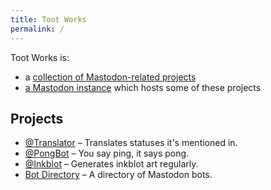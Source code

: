 ```yaml
---
title: Toot Works
permalink: /
---
```


Toot Works is:

* a [collection of Mastodon-related projects](https://github.com/tootworks)
* [a Mastodon instance](https://toot.works/) which hosts some of these projects

## Projects
* [@Translator](https://christopher.su/projects/translator/) – Translates statuses it's mentioned in.
* [@PongBot](https://toot.works/@pongbot) – You say ping, it says pong.
* [@Inkblot](https://toot.works/@inkblot) – Generates inkblot art regularly.
* [Bot Directory](/bots/) – A directory of Mastodon bots.